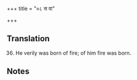 +++
title = "०८ स वा"

+++
## Translation
36. He verily was born of fire; of him fire was born.

## Notes

